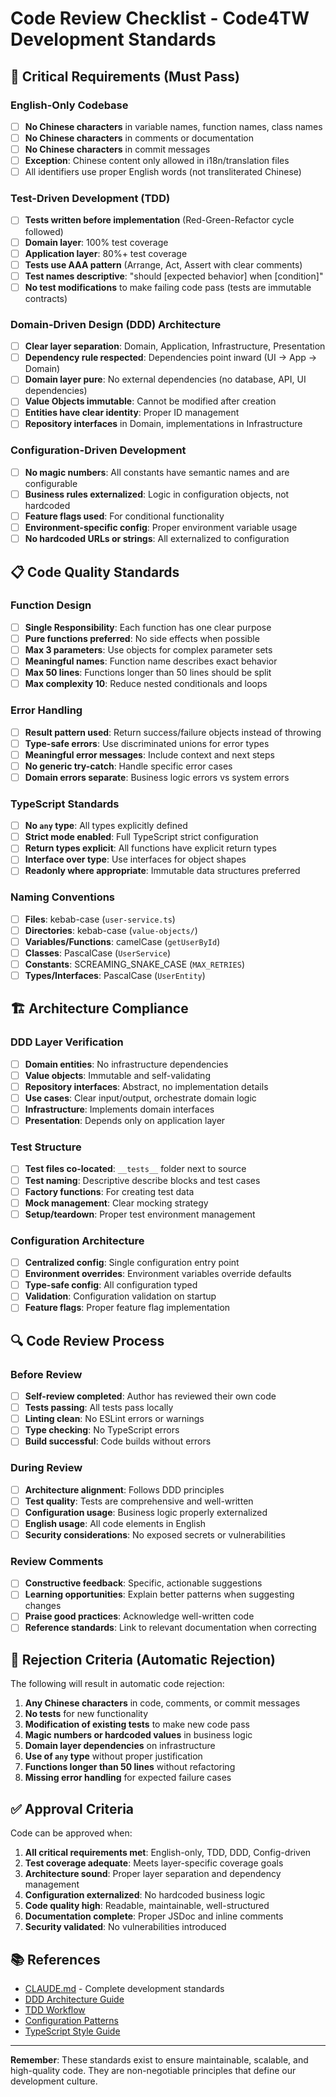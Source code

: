 # Code Review Checklist - Code4TW Development Standards

## 🚫 Critical Requirements (Must Pass)

### English-Only Codebase
- [ ] **No Chinese characters** in variable names, function names, class names
- [ ] **No Chinese characters** in comments or documentation
- [ ] **No Chinese characters** in commit messages
- [ ] **Exception**: Chinese content only allowed in i18n/translation files
- [ ] All identifiers use proper English words (not transliterated Chinese)

### Test-Driven Development (TDD)
- [ ] **Tests written before implementation** (Red-Green-Refactor cycle followed)
- [ ] **Domain layer**: 100% test coverage
- [ ] **Application layer**: 80%+ test coverage
- [ ] **Tests use AAA pattern** (Arrange, Act, Assert with clear comments)
- [ ] **Test names descriptive**: "should [expected behavior] when [condition]"
- [ ] **No test modifications** to make failing code pass (tests are immutable contracts)

### Domain-Driven Design (DDD) Architecture
- [ ] **Clear layer separation**: Domain, Application, Infrastructure, Presentation
- [ ] **Dependency rule respected**: Dependencies point inward (UI → App → Domain)
- [ ] **Domain layer pure**: No external dependencies (no database, API, UI dependencies)
- [ ] **Value Objects immutable**: Cannot be modified after creation
- [ ] **Entities have clear identity**: Proper ID management
- [ ] **Repository interfaces** in Domain, implementations in Infrastructure

### Configuration-Driven Development
- [ ] **No magic numbers**: All constants have semantic names and are configurable
- [ ] **Business rules externalized**: Logic in configuration objects, not hardcoded
- [ ] **Feature flags used**: For conditional functionality
- [ ] **Environment-specific config**: Proper environment variable usage
- [ ] **No hardcoded URLs or strings**: All externalized to configuration

## 📋 Code Quality Standards

### Function Design
- [ ] **Single Responsibility**: Each function has one clear purpose
- [ ] **Pure functions preferred**: No side effects when possible
- [ ] **Max 3 parameters**: Use objects for complex parameter sets
- [ ] **Meaningful names**: Function name describes exact behavior
- [ ] **Max 50 lines**: Functions longer than 50 lines should be split
- [ ] **Max complexity 10**: Reduce nested conditionals and loops

### Error Handling
- [ ] **Result pattern used**: Return success/failure objects instead of throwing
- [ ] **Type-safe errors**: Use discriminated unions for error types
- [ ] **Meaningful error messages**: Include context and next steps
- [ ] **No generic try-catch**: Handle specific error cases
- [ ] **Domain errors separate**: Business logic errors vs system errors

### TypeScript Standards
- [ ] **No `any` type**: All types explicitly defined
- [ ] **Strict mode enabled**: Full TypeScript strict configuration
- [ ] **Return types explicit**: All functions have explicit return types
- [ ] **Interface over type**: Use interfaces for object shapes
- [ ] **Readonly where appropriate**: Immutable data structures preferred

### Naming Conventions
- [ ] **Files**: kebab-case (`user-service.ts`)
- [ ] **Directories**: kebab-case (`value-objects/`)
- [ ] **Variables/Functions**: camelCase (`getUserById`)
- [ ] **Classes**: PascalCase (`UserService`)
- [ ] **Constants**: SCREAMING_SNAKE_CASE (`MAX_RETRIES`)
- [ ] **Types/Interfaces**: PascalCase (`UserEntity`)

## 🏗️ Architecture Compliance

### DDD Layer Verification
- [ ] **Domain entities**: No infrastructure dependencies
- [ ] **Value objects**: Immutable and self-validating
- [ ] **Repository interfaces**: Abstract, no implementation details
- [ ] **Use cases**: Clear input/output, orchestrate domain logic
- [ ] **Infrastructure**: Implements domain interfaces
- [ ] **Presentation**: Depends only on application layer

### Test Structure
- [ ] **Test files co-located**: `__tests__` folder next to source
- [ ] **Test naming**: Descriptive describe blocks and test cases
- [ ] **Factory functions**: For creating test data
- [ ] **Mock management**: Clear mocking strategy
- [ ] **Setup/teardown**: Proper test environment management

### Configuration Architecture
- [ ] **Centralized config**: Single configuration entry point
- [ ] **Environment overrides**: Environment variables override defaults
- [ ] **Type-safe config**: All configuration typed
- [ ] **Validation**: Configuration validation on startup
- [ ] **Feature flags**: Proper feature flag implementation

## 🔍 Code Review Process

### Before Review
- [ ] **Self-review completed**: Author has reviewed their own code
- [ ] **Tests passing**: All tests pass locally
- [ ] **Linting clean**: No ESLint errors or warnings
- [ ] **Type checking**: No TypeScript errors
- [ ] **Build successful**: Code builds without errors

### During Review
- [ ] **Architecture alignment**: Follows DDD principles
- [ ] **Test quality**: Tests are comprehensive and well-written
- [ ] **Configuration usage**: Business logic properly externalized
- [ ] **English usage**: All code elements in English
- [ ] **Security considerations**: No exposed secrets or vulnerabilities

### Review Comments
- [ ] **Constructive feedback**: Specific, actionable suggestions
- [ ] **Learning opportunities**: Explain better patterns when suggesting changes
- [ ] **Praise good practices**: Acknowledge well-written code
- [ ] **Reference standards**: Link to relevant documentation when correcting

## 🚨 Rejection Criteria (Automatic Rejection)

The following will result in automatic code rejection:

1. **Any Chinese characters** in code, comments, or commit messages
2. **No tests** for new functionality
3. **Modification of existing tests** to make new code pass
4. **Magic numbers or hardcoded values** in business logic
5. **Domain layer dependencies** on infrastructure
6. **Use of `any` type** without proper justification
7. **Functions longer than 50 lines** without refactoring
8. **Missing error handling** for expected failure cases

## ✅ Approval Criteria

Code can be approved when:

1. **All critical requirements met**: English-only, TDD, DDD, Config-driven
2. **Test coverage adequate**: Meets layer-specific coverage goals
3. **Architecture sound**: Proper layer separation and dependency management
4. **Configuration externalized**: No hardcoded business logic
5. **Code quality high**: Readable, maintainable, well-structured
6. **Documentation complete**: Proper JSDoc and inline comments
7. **Security validated**: No vulnerabilities introduced

## 📚 References

- [CLAUDE.md](./CLAUDE.md) - Complete development standards
- [DDD Architecture Guide](./docs/ddd-architecture.md)
- [TDD Workflow](./docs/tdd-workflow.md)
- [Configuration Patterns](./docs/configuration-patterns.md)
- [TypeScript Style Guide](./docs/typescript-style.md)

---

**Remember**: These standards exist to ensure maintainable, scalable, and high-quality code. They are non-negotiable principles that define our development culture.